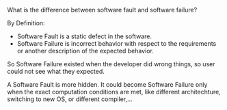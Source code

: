 What is the difference between software fault and software failure?

By Definition:
- Software Fault is a static defect in the software.
- Software Failure is incorrect behavior with respect to the requirements or another description of the expected behavior.

So Software Failure existed when the developer did wrong things, so user could not see what they expected.

A Software Fault is more hidden. It could become Software Failure only when the exact computation conditions are met, like different architechture, switching to new OS, or different compiler,...